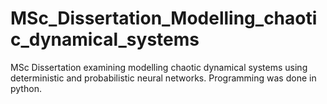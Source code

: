 # MSc_Dissertation_Modelling_chaotic_dynamical_systems
MSc Dissertation examining modelling chaotic dynamical systems using deterministic and probabilistic neural networks. Programming was done in python.
